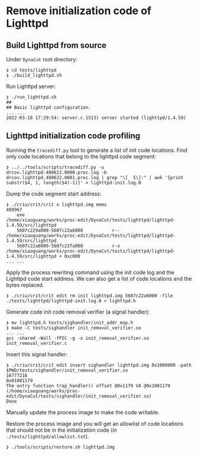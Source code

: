 # Remove initialization code of Lighttpd
## Build Lighttpd from source
Under `DynaCut` root directory:
```
❯ cd tests/lighttpd
❯ ./build_lighttpd.sh
```
Run Lighttpd server:
```
❯ ./run_lighttpd.sh
##
## Basic lighttpd configuration.
... ...
2022-03-18 17:29:54: server.c.1513) server started (lighttpd/1.4.59)
```

## Lighttpd initialization code profiling
Running the `tracediff.py` tool to generate a list of init code locations. Find only code locations that belong to the lighttpd code segment:
```
❯ ../../tools/scripts/tracediff.py -u drcov.lighttpd.488622.0000.proc.log -b drcov.lighttpd.488622.0001.proc.log | grep "\[  5\]:" | awk '{print substr($4, 1, length($4)-1)}' > lighttpd-init.log.0
```

Dump the code segment start address:
```
❯ ./criu/crit/crit x lighttpd.img mems
489967
	exe                                     /home/xiaoguang/works/proc-edit/DynaCut/tests/lighttpd/lighttpd-1.4.59/src/lighttpd
	5607c229a000-5607c22a6000           r-- /home/xiaoguang/works/proc-edit/DynaCut/tests/lighttpd/lighttpd-1.4.59/src/lighttpd
	5607c22a6000-5607c22fa000           r-x /home/xiaoguang/works/proc-edit/DynaCut/tests/lighttpd/lighttpd-1.4.59/src/lighttpd + 0xc000
... ...
```

Apply the process rewriting command using the init code log and the Lighttpd code start address. We can also get a list of code locations and the bytes replaced.
```
❯ ./criu/crit/crit edit rm init lighttpd.img 5607c22a6000 -file ./tests/lighttpd/lighttpd-init.log.0 > lighttpd.h
```

Generate code init code removal verifier (a signal handler):
```
❯ mv lighttpd.h tests/sighandler/init_addr_map.h
❯ make -C tests/sighandler init_removal_verifier.so
... ...
gcc -shared -Wall -fPIC -g -o init_removal_verifier.so init_removal_verifier.c
```

Insert this signal handler:
```
❯ ./criu/crit/crit edit insert sighandler lighttpd.img 0x1000000 -path $PWD/tests/sighandler/init_removal_verifier.so
16777216
0x01001179
The entry function trap_handler() offset @0x1179 VA @0x1001179 (/home/xiaoguang/works/proc-edit/DynaCut/tests/sighandler/init_removal_verifier.so)
Done
```

Manually update the process image to make the code writable.

Restore the process image and you will get an allowlist of code locations that should not be in the initialization code (in `./tests/lighttpd/allowlist.txt`).
```
❯ ./tools/scripts/restore.sh lighttpd.img
```
